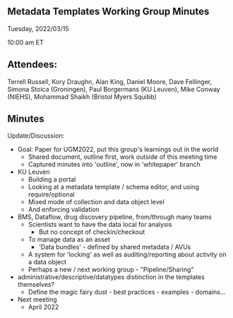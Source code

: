 ## Metadata Templates Working Group Minutes

Tuesday, 2022/03/15

10:00 am ET

## Attendees:

Terrell Russell, Kory Draughn, Alan King, Daniel Moore, Dave Fellinger, Simona Stoica (Groningen), Paul Borgermans (KU Leuven), Mike Conway (NIEHS), Mohammad Shaikh (Bristol Myers Squibb)

## Minutes

Update/Discussion:

 - Goal: Paper for UGM2022, put this group's learnings out in the world
   - Shared document, outline first, work outside of this meeting time
   - Captured minutes into 'outline', now in 'whitepaper' branch
 - KU Leuven
   - Building a portal
   - Looking at a metadata template / schema editor, and using require/optional
   - Mixed mode of collection and data object level
   - And enforcing validation
 - BMS, Dataflow, drug discovery pipeline, from/through many teams
   - Scientists want to have the data local for analysis
     - But no concept of checkin/checkout
   - To manage data as an asset
     - 'Data bundles' - defined by shared metadata / AVUs
   - A system for 'locking' as well as auditing/reporting about activity on a data object
   - Perhaps a new / next working group - "Pipeline/Sharing"
 - administrative/descriptive/datatypes distinction in the templates themselves?
   - Define the magic fairy dust - best practices - examples - domains...
 - Next meeting
   - April 2022

